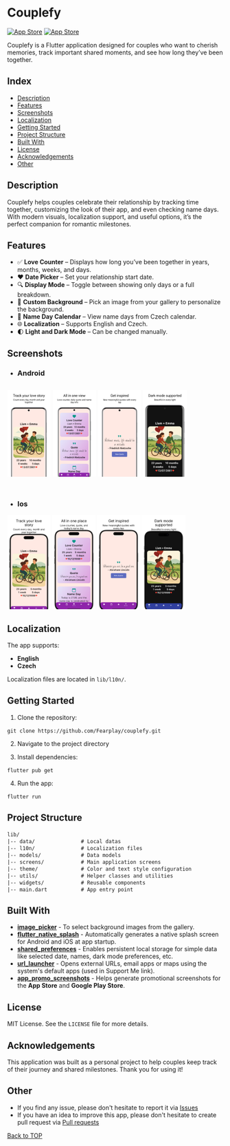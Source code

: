 # Couplefy

[![App Store](https://img.shields.io/badge/App_Store-0D96F6?style=for-the-badge&logo=app-store&logoColor=white)](https://apps.apple.com/app/couplefy/id6746437362)
[![App Store](https://img.shields.io/badge/Google_Play-414141?style=for-the-badge&logo=google-play&logoColor=white)]()

Couplefy is a Flutter application designed for couples who want to cherish memories, track important shared moments, and
see how long they’ve been together.

## Index

- [Description](#description)
- [Features](#features)
- [Screenshots](#screenshots)
- [Localization](#localization)
- [Getting Started](#getting-started)
- [Project Structure](#project-structure)
- [Built With](#built-with)
- [License](#license)
- [Acknowledgements](#acknowledgements)
- [Other](#other)

## Description

Couplefy helps couples celebrate their relationship by tracking time together, customizing the look of their app, and
even checking name days. With modern visuals, localization support, and useful options, it’s the perfect companion for
romantic milestones.

## Features

* ✅ **Love Counter** – Displays how long you’ve been together in years, months, weeks, and days.
* ❤️ **Date Picker** – Set your relationship start date.
* 🔍 **Display Mode** – Toggle between showing only days or a full breakdown.
* 📸 **Custom Background** – Pick an image from your gallery to personalize the background.
* 📅 **Name Day Calendar** – View name days from Czech calendar.
* 🌐 **Localization** – Supports English and Czech.
* 🌓 **Light and Dark Mode** – Can be changed manually.

## Screenshots

* ### Android

<img src="assets/screenshots/android/android_screenshot_one.png" width="20%" height="20%" alt="Track your love story screenshot"> <img src="assets/screenshots/android/android_screenshot_two.png" width="20%" height="20%" alt="All in one view screenshot"> <img src="assets/screenshots/android/android_screenshot_three.png" width="20%" height="20%" alt="Get inspired screenshot"> <img src="assets/screenshots/android/android_screenshot_four.png" width="20%" height="20%" alt="Dark mode supported screenshot">
<br>
<br>
--
* ### Ios
<img src="assets/screenshots/ios/ios_screenshot_one.png" width="20%" height="20%" alt="Track your love story screenshot"> <img src="assets/screenshots/ios/ios_screenshot_two.png" width="20%" height="20%" alt="All in one view screenshot"> <img src="assets/screenshots/ios/ios_screenshot_three.png" width="20%" height="20%" alt="Get inspired screenshot"> <img src="assets/screenshots/ios/ios_screenshot_four.png" width="20%" height="20%" alt="Dark mode supported screenshot">

## Localization

The app supports:

* **English**
* **Czech**

Localization files are located in `lib/l10n/`.

## Getting Started

1. Clone the repository:

```
git clone https://github.com/Fearplay/couplefy.git
```

2. Navigate to the project directory


3. Install dependencies:

```
flutter pub get
```

4. Run the app:

```
flutter run
```

## Project Structure

```
lib/
|-- data/               # Local datas
|-- l10n/               # Localization files
|-- models/             # Data models
|-- screens/            # Main application screens
|-- theme/              # Color and text style configuration
|-- utils/              # Helper classes and utilities
|-- widgets/            # Reusable components
|-- main.dart           # App entry point
```

## Built With

* [**image_picker**](https://pub.dev/packages/image_picker) - To select background images from the gallery.
* [**flutter_native_splash**](https://pub.dev/packages/flutter_native_splash) - Automatically generates a native splash
  screen for Android and iOS at app startup.
* [**shared_preferences**](https://pub.dev/packages/shared_preferences) - Enables persistent local storage for simple
  data like selected date, names, dark mode preferences, etc.
* [**url_launcher**](https://pub.dev/packages/url_launcher) - Opens external URLs, email apps or maps using the system's
  default apps (used in Support Me link).
* [**app_promo_screenshots**](https://studio.app-mockup.com/) - Helps generate promotional screenshots for the **App
  Store** and **Google Play Store**.

## License

MIT License. See the `LICENSE` file for more details.

## Acknowledgements

This application was built as a personal project to help couples keep track of their journey and shared milestones.
Thank you for using it!

## Other

* If you find any issue, please don't hesitate to report it
  via [Issues](https://github.com/Fearplay/couplefy/issues)
* If you have an idea to improve this app, please don't hesitate to create pull request
  via [Pull requests](https://github.com/Fearplay/couplefy/pulls)

[Back to TOP](#couplefy)
